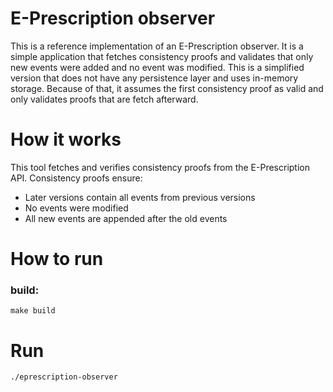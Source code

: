 # E-Prescription observer
This is a reference implementation of an E-Prescription observer. It is a simple application that fetches consistency
proofs and validates that only new events were added and no event was modified. This is a simplified version that does not
have any persistence layer and uses in-memory storage. Because of that, it assumes the first consistency proof as valid and 
only validates proofs that are fetch afterward.
# How it works
This tool fetches and verifies consistency proofs from the E-Prescription API. Consistency proofs ensure:
* Later versions contain all events from previous versions
* No events were modified
* All new events are appended after the old events
# How to run
### build:
```shell
make build
```

# Run 
```shell
./eprescription-observer
```
